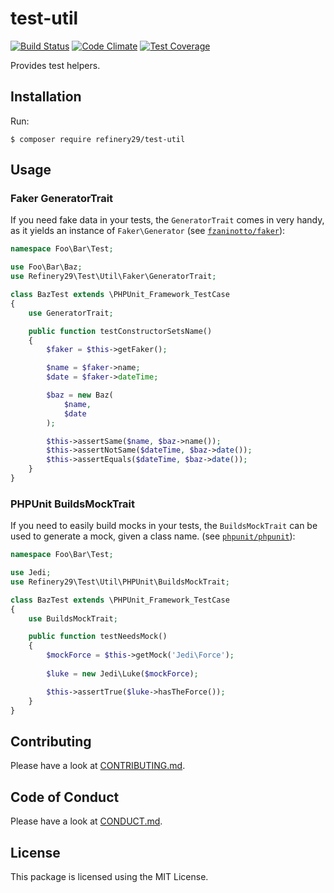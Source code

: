# test-util

[![Build Status](https://travis-ci.org/refinery29/test-util.svg?branch=master)](https://travis-ci.org/refinery29/test-util)
[![Code Climate](https://codeclimate.com/github/refinery29/test-util/badges/gpa.svg)](https://codeclimate.com/github/refinery29/test-util)
[![Test Coverage](https://codeclimate.com/github/refinery29/test-util/badges/coverage.svg)](https://codeclimate.com/github/refinery29/test-util/coverage)

Provides test helpers.

## Installation

Run:

```
$ composer require refinery29/test-util
```

## Usage

### Faker GeneratorTrait

If you need fake data in your tests, the `GeneratorTrait` comes in very handy, as it
yields an instance of `Faker\Generator` (see [`fzaninotto/faker`](https://github.com/fzaninotto/Faker)):

```php
namespace Foo\Bar\Test;

use Foo\Bar\Baz;
use Refinery29\Test\Util\Faker\GeneratorTrait;

class BazTest extends \PHPUnit_Framework_TestCase
{
    use GeneratorTrait;

    public function testConstructorSetsName()
    {
        $faker = $this->getFaker();

        $name = $faker->name;
        $date = $faker->dateTime;

        $baz = new Baz(
            $name,
            $date
        );

        $this->assertSame($name, $baz->name());
        $this->assertNotSame($dateTime, $baz->date());
        $this->assertEquals($dateTime, $baz->date());
    }
}
```

### PHPUnit BuildsMockTrait

If you need to easily build mocks in your tests, the `BuildsMockTrait` can be used to generate a mock, given a class name.
(see [`phpunit/phpunit`](https://github.com/sebastianbergmann/phpunit)):

```php
namespace Foo\Bar\Test;

use Jedi;
use Refinery29\Test\Util\PHPUnit\BuildsMockTrait;

class BazTest extends \PHPUnit_Framework_TestCase
{
    use BuildsMockTrait;

    public function testNeedsMock()
    {
        $mockForce = $this->getMock('Jedi\Force');
        
        $luke = new Jedi\Luke($mockForce);

        $this->assertTrue($luke->hasTheForce());
    }
}
```

## Contributing

Please have a look at [CONTRIBUTING.md](.github/CONTRIBUTING.md).

## Code of Conduct

Please have a look at [CONDUCT.md](.github/CONDUCT.md).

## License

This package is licensed using the MIT License.
